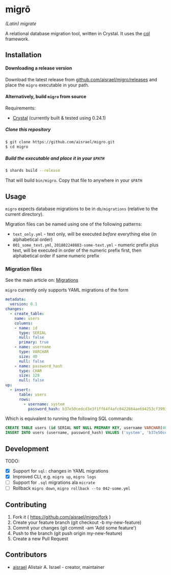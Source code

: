 # migrō

_(Latin) migrate_

A relational database migration tool, written in Crystal. It uses the [cql](https://github.com/aisrael/cql) framework.

## Installation

#### Downloading a release version

Download the latest release from [github.com/aisrael/migro/releases](https://github.com/aisrael/migro/releases) and place the `migro` executable in your path.

#### Alternatively, build `migro` from source

Requirements:

* [Crystal](https://crystal-lang.org/) (currently built & tested using 0.24.1)

##### Clone this repository

```bash
$ git clone https://github.com/aisrael/migro.git
$ cd migro
```

##### Build the executable and place it in your `$PATH`

```bash
$ shards build --release
```

That will build `bin/migro`. Copy that file to anywhere in your `$PATH`

## Usage

`migro` expects database migrations to be in `db/migrations` (relative to the current directory).

Migration files can be named using one of the following patterns:

* `text_only.yml` - text only, will be executed _before_ everything else (in alphabetical order)
* `001_some_text.yml`, `201802240803-some-text.yml` - numeric prefix plus text, will be executed in order of the numeric prefix first, then alphabetical order if same numeric prefix

### Migration files

See the main article on: [Migrations](Migrations.md)

`migro` currently only supports YAML migrations of the form

```yaml
metadata:
  version: 0.1
changes:
  - create_table:
    name: users
    columns:
    - name: id
      type: SERIAL
      null: false
      primary: true
    - name: username
      type: VARCHAR
      size: 40
      null: false
    - name: password_hash
      type: CHAR
      size: 128
      null: false
up:
  - insert:
      table: users
      rows:
        - username: system
          password_hash: b37e50cedcd3e3f1ff64f4afc0422084ae694253cf399326868e07a35f4a45fb
```

Which is equivalent to running the following SQL commands:

```sql
CREATE TABLE users (id SERIAL NOT NULL PRIMARY KEY, username VARCHAR(40) NOT NULL, password_hash CHAR(128) NOT NULL);
INSERT INTO users (username, password_hash) VALUES ('system', 'b37e50cedcd3e3f1ff64f4afc0422084ae694253cf399326868e07a35f4a45fb');
```

## Development

TODO:

* [x] Support for `sql:` changes in YAML migrations
* [x] Improved CLI, e.g. `migro up`, `migro logs`
* [ ] Support for `.sql` migrations ala `micrate`
* [ ] Rollback `migro down`, `migro rollback --to 042-some.yml`

## Contributing

1. Fork it ( https://github.com/aisrael/migro/fork )
2. Create your feature branch (git checkout -b my-new-feature)
3. Commit your changes (git commit -am 'Add some feature')
4. Push to the branch (git push origin my-new-feature)
5. Create a new Pull Request

## Contributors

- [aisrael](https://github.com/aisrael) Alistair A. Israel - creator, maintainer

